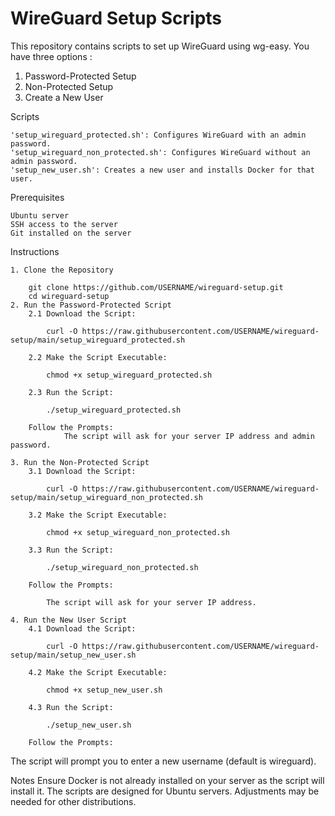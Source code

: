 # WireGuard Setup Scripts
This repository contains scripts to set up WireGuard using wg-easy. You have three options :

1) Password-Protected Setup
2) Non-Protected Setup
3) Create a New User

Scripts

	'setup_wireguard_protected.sh': Configures WireGuard with an admin password.
	'setup_wireguard_non_protected.sh': Configures WireGuard without an admin password.
	'setup_new_user.sh': Creates a new user and installs Docker for that user.


Prerequisites

	Ubuntu server
	SSH access to the server
	Git installed on the server


Instructions

	1. Clone the Repository
		
		git clone https://github.com/USERNAME/wireguard-setup.git
		cd wireguard-setup
	2. Run the Password-Protected Script
		2.1 Download the Script:

			curl -O https://raw.githubusercontent.com/USERNAME/wireguard-setup/main/setup_wireguard_protected.sh

		2.2 Make the Script Executable:
			
			chmod +x setup_wireguard_protected.sh

		2.3 Run the Script:

			./setup_wireguard_protected.sh

		Follow the Prompts:
				The script will ask for your server IP address and admin password.

	3. Run the Non-Protected Script
		3.1 Download the Script:
			
			curl -O https://raw.githubusercontent.com/USERNAME/wireguard-setup/main/setup_wireguard_non_protected.sh
		
		3.2 Make the Script Executable:

			chmod +x setup_wireguard_non_protected.sh

		3.3 Run the Script:

			./setup_wireguard_non_protected.sh
		
		Follow the Prompts:

			The script will ask for your server IP address.

	4. Run the New User Script
		4.1 Download the Script:

			curl -O https://raw.githubusercontent.com/USERNAME/wireguard-setup/main/setup_new_user.sh

		4.2 Make the Script Executable:

			chmod +x setup_new_user.sh
		
		4.3 Run the Script:
            		
			./setup_new_user.sh
		
		Follow the Prompts:

The script will prompt you to enter a new username (default is wireguard).

Notes
Ensure Docker is not already installed on your server as the script will install it.
The scripts are designed for Ubuntu servers. Adjustments may be needed for other distributions.
